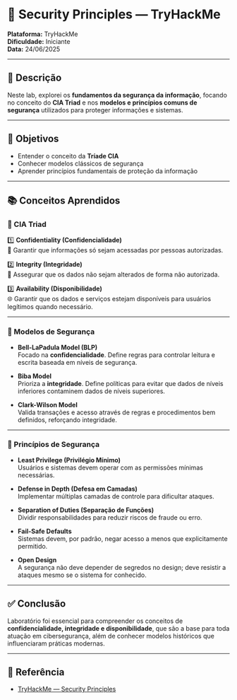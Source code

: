 # 🔐 Security Principles — TryHackMe  

**Plataforma:** TryHackMe  
**Dificuldade:** Iniciante  
**Data:** 24/06/2025  

---

## 📝 Descrição  

Neste lab, explorei os **fundamentos da segurança da informação**, focando no conceito do **CIA Triad** e nos **modelos e princípios comuns de segurança** utilizados para proteger informações e sistemas.  

---

## 📌 Objetivos  

- Entender o conceito da **Tríade CIA**  
- Conhecer modelos clássicos de segurança  
- Aprender princípios fundamentais de proteção da informação  

---

## 📚 Conceitos Aprendidos  

### 📖 CIA Triad

1️⃣ **Confidentiality (Confidencialidade)**  
🔐 Garantir que informações só sejam acessadas por pessoas autorizadas.

2️⃣ **Integrity (Integridade)**  
📃 Assegurar que os dados não sejam alterados de forma não autorizada.

3️⃣ **Availability (Disponibilidade)**  
🌐 Garantir que os dados e serviços estejam disponíveis para usuários legítimos quando necessário.

---

### 📖 Modelos de Segurança

- **Bell-LaPadula Model (BLP)**  
Focado na **confidencialidade**. Define regras para controlar leitura e escrita baseada em níveis de segurança.

- **Biba Model**  
Prioriza a **integridade**. Define políticas para evitar que dados de níveis inferiores contaminem dados de níveis superiores.

- **Clark-Wilson Model**  
Valida transações e acesso através de regras e procedimentos bem definidos, reforçando integridade.

---

### 📖 Princípios de Segurança

- **Least Privilege (Privilégio Mínimo)**  
Usuários e sistemas devem operar com as permissões mínimas necessárias.

- **Defense in Depth (Defesa em Camadas)**  
Implementar múltiplas camadas de controle para dificultar ataques.

- **Separation of Duties (Separação de Funções)**  
Dividir responsabilidades para reduzir riscos de fraude ou erro.

- **Fail-Safe Defaults**  
Sistemas devem, por padrão, negar acesso a menos que explicitamente permitido.

- **Open Design**  
A segurança não deve depender de segredos no design; deve resistir a ataques mesmo se o sistema for conhecido.

---

## ✅ Conclusão  

Laboratório foi essencial para compreender os conceitos de **confidencialidade, integridade e disponibilidade**, que são a base para toda atuação em cibersegurança, além de conhecer modelos históricos que influenciaram práticas modernas.

---

## 📎 Referência  

- [TryHackMe — Security Principles](https://tryhackme.com/)
